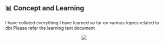 ## 📊 Concept and Learning

I have collated everything I have learned so far on various topics related to dbt
Please refer the learning text document



<p align="center">
  <img src="https://github.com/IndraT97/Azure-Data-Engineering-ADF-DBX-CI-CD/blob/master/Images/MetaData%20Flow.png">
</p>
